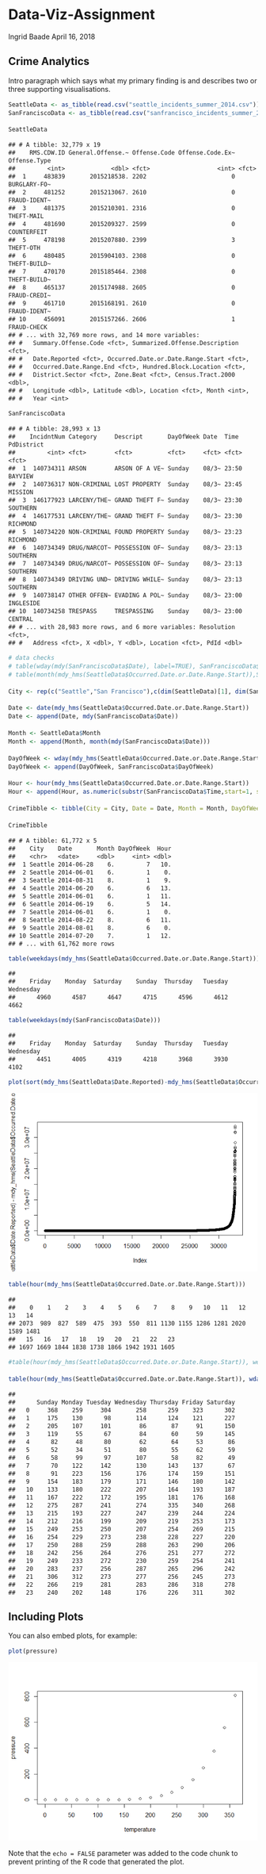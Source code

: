 Data-Viz-Assignment
================
Ingrid Baade
April 16, 2018

Crime Analytics
---------------

Intro paragraph which says what my primary finding is and describes two or three supporting visualisations.

``` r
SeattleData <- as_tibble(read.csv("seattle_incidents_summer_2014.csv"))
SanFranciscoData <- as_tibble(read.csv("sanfrancisco_incidents_summer_2014.csv"))

SeattleData
```

    ## # A tibble: 32,779 x 19
    ##    RMS.CDW.ID General.Offense.~ Offense.Code Offense.Code.Ex~ Offense.Type
    ##         <int>             <dbl> <fct>                   <int> <fct>       
    ##  1     483839       2015218538. 2202                        0 BURGLARY-FO~
    ##  2     481252       2015213067. 2610                        0 FRAUD-IDENT~
    ##  3     481375       2015210301. 2316                        0 THEFT-MAIL  
    ##  4     481690       2015209327. 2599                        0 COUNTERFEIT 
    ##  5     478198       2015207880. 2399                        3 THEFT-OTH   
    ##  6     480485       2015904103. 2308                        0 THEFT-BUILD~
    ##  7     470170       2015185464. 2308                        0 THEFT-BUILD~
    ##  8     465137       2015174988. 2605                        0 FRAUD-CREDI~
    ##  9     461710       2015168191. 2610                        0 FRAUD-IDENT~
    ## 10     456091       2015157266. 2606                        1 FRAUD-CHECK 
    ## # ... with 32,769 more rows, and 14 more variables:
    ## #   Summary.Offense.Code <fct>, Summarized.Offense.Description <fct>,
    ## #   Date.Reported <fct>, Occurred.Date.or.Date.Range.Start <fct>,
    ## #   Occurred.Date.Range.End <fct>, Hundred.Block.Location <fct>,
    ## #   District.Sector <fct>, Zone.Beat <fct>, Census.Tract.2000 <dbl>,
    ## #   Longitude <dbl>, Latitude <dbl>, Location <fct>, Month <int>,
    ## #   Year <int>

``` r
SanFranciscoData
```

    ## # A tibble: 28,993 x 13
    ##    IncidntNum Category     Descript       DayOfWeek Date  Time  PdDistrict
    ##         <int> <fct>        <fct>          <fct>     <fct> <fct> <fct>     
    ##  1  140734311 ARSON        ARSON OF A VE~ Sunday    08/3~ 23:50 BAYVIEW   
    ##  2  140736317 NON-CRIMINAL LOST PROPERTY  Sunday    08/3~ 23:45 MISSION   
    ##  3  146177923 LARCENY/THE~ GRAND THEFT F~ Sunday    08/3~ 23:30 SOUTHERN  
    ##  4  146177531 LARCENY/THE~ GRAND THEFT F~ Sunday    08/3~ 23:30 RICHMOND  
    ##  5  140734220 NON-CRIMINAL FOUND PROPERTY Sunday    08/3~ 23:23 RICHMOND  
    ##  6  140734349 DRUG/NARCOT~ POSSESSION OF~ Sunday    08/3~ 23:13 SOUTHERN  
    ##  7  140734349 DRUG/NARCOT~ POSSESSION OF~ Sunday    08/3~ 23:13 SOUTHERN  
    ##  8  140734349 DRIVING UND~ DRIVING WHILE~ Sunday    08/3~ 23:13 SOUTHERN  
    ##  9  140738147 OTHER OFFEN~ EVADING A POL~ Sunday    08/3~ 23:00 INGLESIDE 
    ## 10  140734258 TRESPASS     TRESPASSING    Sunday    08/3~ 23:00 CENTRAL   
    ## # ... with 28,983 more rows, and 6 more variables: Resolution <fct>,
    ## #   Address <fct>, X <dbl>, Y <dbl>, Location <fct>, PdId <dbl>

``` r
# data checks
# table(wday(mdy(SanFranciscoData$Date), label=TRUE), SanFranciscoData$DayOfWeek)
# table(month(mdy_hms(SeattleData$Occurred.Date.or.Date.Range.Start)),SeattleData$Month)

City <- rep(c("Seattle","San Francisco"),c(dim(SeattleData)[1], dim(SanFranciscoData)[1]))                

Date <- date(mdy_hms(SeattleData$Occurred.Date.or.Date.Range.Start))
Date <- append(Date, mdy(SanFranciscoData$Date))

Month <- SeattleData$Month
Month <- append(Month, month(mdy(SanFranciscoData$Date)))

DayOfWeek <- wday(mdy_hms(SeattleData$Occurred.Date.or.Date.Range.Start), label=TRUE, abbr = FALSE)
DayOfWeek <- append(DayOfWeek, SanFranciscoData$DayOfWeek)

Hour <- hour(mdy_hms(SeattleData$Occurred.Date.or.Date.Range.Start))
Hour <- append(Hour, as.numeric(substr(SanFranciscoData$Time,start=1, stop=2)))

CrimeTibble <- tibble(City = City, Date = Date, Month = Month, DayOfWeek = DayOfWeek, Hour = Hour)

CrimeTibble
```

    ## # A tibble: 61,772 x 5
    ##    City    Date       Month DayOfWeek  Hour
    ##    <chr>   <date>     <dbl>     <int> <dbl>
    ##  1 Seattle 2014-06-28    6.         7   10.
    ##  2 Seattle 2014-06-01    6.         1    0.
    ##  3 Seattle 2014-08-31    8.         1    9.
    ##  4 Seattle 2014-06-20    6.         6   13.
    ##  5 Seattle 2014-06-01    6.         1   11.
    ##  6 Seattle 2014-06-19    6.         5   14.
    ##  7 Seattle 2014-06-01    6.         1    0.
    ##  8 Seattle 2014-08-22    8.         6   11.
    ##  9 Seattle 2014-08-01    8.         6    0.
    ## 10 Seattle 2014-07-20    7.         1   12.
    ## # ... with 61,762 more rows

``` r
table(weekdays(mdy_hms(SeattleData$Occurred.Date.or.Date.Range.Start)))
```

    ## 
    ##    Friday    Monday  Saturday    Sunday  Thursday   Tuesday Wednesday 
    ##      4960      4587      4647      4715      4596      4612      4662

``` r
table(weekdays(mdy(SanFranciscoData$Date)))
```

    ## 
    ##    Friday    Monday  Saturday    Sunday  Thursday   Tuesday Wednesday 
    ##      4451      4005      4319      4218      3968      3930      4102

``` r
plot(sort(mdy_hms(SeattleData$Date.Reported)-mdy_hms(SeattleData$Occurred.Date.or.Date.Range.Start)))
```

![](Crime-Analytics-Data-Viz_files/figure-markdown_github/rearrange-1.png)

``` r
table(hour(mdy_hms(SeattleData$Occurred.Date.or.Date.Range.Start)))
```

    ## 
    ##    0    1    2    3    4    5    6    7    8    9   10   11   12   13   14 
    ## 2073  989  827  589  475  393  550  811 1130 1155 1286 1281 2020 1589 1481 
    ##   15   16   17   18   19   20   21   22   23 
    ## 1697 1669 1844 1838 1738 1866 1942 1931 1605

``` r
#table(hour(mdy_hms(SeattleData$Occurred.Date.or.Date.Range.Start)), weekdays(mdy_hms(SeattleData$Occurred.Date.or.Date.Range.Start)))

table(hour(mdy_hms(SeattleData$Occurred.Date.or.Date.Range.Start)), wday(mdy_hms(SeattleData$Occurred.Date.or.Date.Range.Start),label=TRUE, abbr = FALSE))
```

    ##     
    ##      Sunday Monday Tuesday Wednesday Thursday Friday Saturday
    ##   0     368    259     304       258      259    323      302
    ##   1     175    130      98       114      124    121      227
    ##   2     205    107     101        86       87     91      150
    ##   3     119     55      67        84       60     59      145
    ##   4      82     48      80        62       64     53       86
    ##   5      52     34      51        80       55     62       59
    ##   6      58     99      97       107       58     82       49
    ##   7      70    122     142       130      143    137       67
    ##   8      91    223     156       176      174    159      151
    ##   9     154    183     179       171      146    180      142
    ##   10    133    180     222       207      164    193      187
    ##   11    167    222     172       195      181    176      168
    ##   12    275    287     241       274      335    340      268
    ##   13    215    193     227       247      239    244      224
    ##   14    212    216     199       209      219    253      173
    ##   15    249    253     250       207      254    269      215
    ##   16    254    229     273       238      228    227      220
    ##   17    250    288     259       288      263    290      206
    ##   18    242    256     264       276      251    277      272
    ##   19    249    233     272       230      259    254      241
    ##   20    283    237     256       287      265    296      242
    ##   21    306    312     273       277      256    245      273
    ##   22    266    219     281       283      286    318      278
    ##   23    240    202     148       176      226    311      302

Including Plots
---------------

You can also embed plots, for example:

``` r
plot(pressure)
```

![](Crime-Analytics-Data-Viz_files/figure-markdown_github/pressure-1.png)

Note that the `echo = FALSE` parameter was added to the code chunk to prevent printing of the R code that generated the plot.

